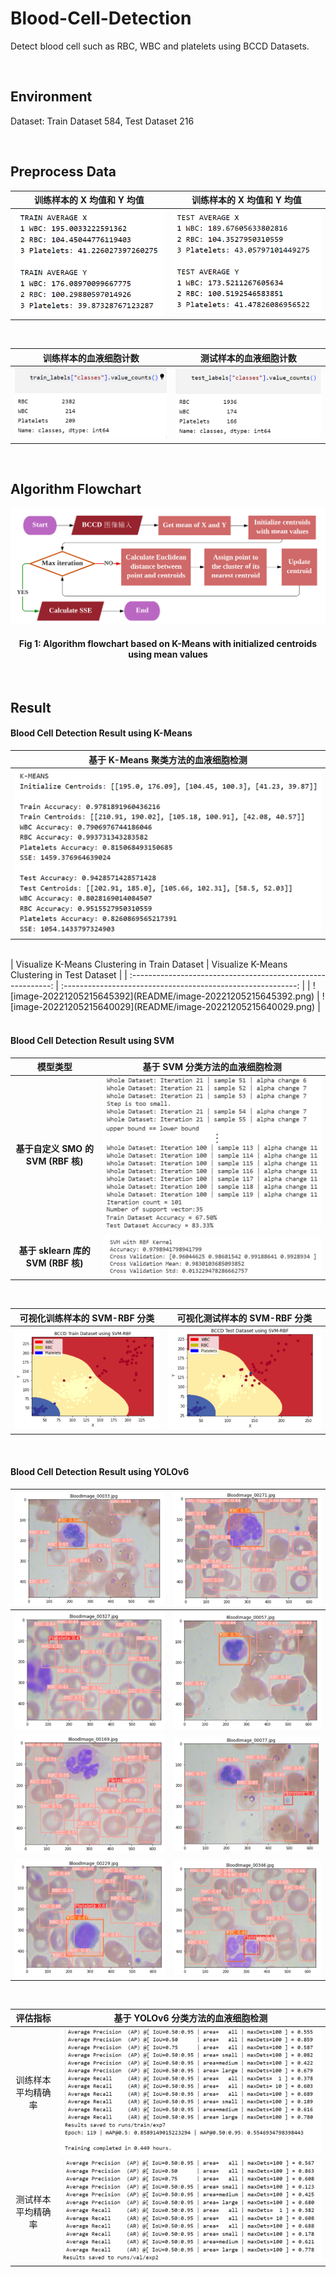 # Blood-Cell-Detection
 Detect blood cell such as RBC, WBC and platelets using BCCD Datasets.

<br>

## Environment

Dataset: Train Dataset 584, Test Dataset 216

<br>

## Preprocess Data

|                  训练样本的 X 均值和 Y 均值                  |                  训练样本的 X 均值和 Y 均值                  |
| :----------------------------------------------------------: | :----------------------------------------------------------: |
| <img src="README/image-20221205220427768.png" alt="image-20221205220427768" style="zoom: 80%;" /> | <img src="README/image-20221205220438194.png" alt="image-20221205220438194" style="zoom:80%;" /> |

<br>

| 训练样本的血液细胞计数                                       | 测试样本的血液细胞计数                                       |
| :------------------------------------------------------------: | :------------------------------------------------------------: |
| ![image-20221206010219196](README/image-20221206010219196.png) | ![image-20221206010229053](README/image-20221206010229053.png) |

<br>

## Algorithm Flowchart

<img src="README/image-20221205185301725.png" style="align-center">

<h4 align="center">Fig 1: Algorithm flowchart based on K-Means with initialized centroids using mean values</h4>

<br>

## Result

#### Blood Cell Detection Result using K-Means

|             基于 K-Means 聚类方法的血液细胞检测              |
| :----------------------------------------------------------: |
| <img src="README/image-20221205231449638.png" alt="image-20221205231449638" style="zoom:50%;" /> |

<br>
|        Visualize K-Means Clustering in Train Dataset         |         Visualize K-Means Clustering in Test Dataset         |
| :----------------------------------------------------------: | :----------------------------------------------------------: |
| ![image-20221205215645392](README/image-20221205215645392.png) | ![image-20221205215640029](README/image-20221205215640029.png) |

#### <br>Blood Cell Detection Result using SVM

| 模型类型                           |               基于 SVM 分类方法的血液细胞检测                |
| :----------------------------------: | :----------------------------------------------------------: |
| **基于自定义 SMO 的 SVM (RBF 核)** | <img src="README/image-20221205224450598.png" alt="image-20221205224450598" style="zoom: 67%;" /> |
| **基于 sklearn 库的 SVM (RBF 核)** | ![image-20221206011337981](README/image-20221206011337981.png) |

<br>

|                可视化训练样本的 SVM-RBF 分类                 |                可视化测试样本的 SVM-RBF 分类                 |
| :----------------------------------------------------------: | :----------------------------------------------------------: |
| ![image-20221206194139167](README/image-20221206194139167.png) | <img src="README/image-20221206190825740.png" alt="image-20221206190825740" style="zoom:105%;" /> |

<br>

#### Blood Cell Detection Result using YOLOv6


| ![image-20221205180154713](README/image-20221205180154713.png) | ![image-20221205180201776](README/image-20221205180201776.png) |
| ------------------------------------------------------------ | ------------------------------------------------------------ |
| ![image-20221205180212027](README/image-20221205180212027.png) | ![image-20221205180220039](README/image-20221205180220039.png) |
| ![image-20221205180229426](README/image-20221205180229426.png) | ![image-20221205180241910](README/image-20221205180241910.png) |
| ![image-20221205180358890](README/image-20221205180358890.png) | ![image-20221205180311787](README/image-20221205180311787.png) |

<br>

| 评估指标           |              基于 YOLOv6 分类方法的血液细胞检测              |
| :------------------: | :----------------------------------------------------------: |
| 训练样本平均精确率 | <img src="README/image-20221206192256821.png" alt="image-20221206192256821" /> |
| 测试样本平均精确率 | ![image-20221206192905565](README/image-20221206192905565.png) |





